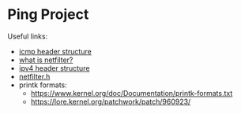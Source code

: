 # Ping Project
Useful links: 
- [icmp header structure](https://git.kernel.org/pub/scm/linux/kernel/git/stable/linux.git/tree/include/uapi/linux/icmp.h?h=v4.18.16)
- [what is netfilter?](https://netfilter.org/documentation/HOWTO/netfilter-hacking-HOWTO.txt)
- [ipv4 header structure](https://git.kernel.org/pub/scm/linux/kernel/git/stable/linux.git/tree/include/uapi/linux/ip.h?h=v4.18.16)
- [netfilter.h](https://git.kernel.org/pub/scm/linux/kernel/git/stable/linux.git/tree/include/linux/netfilter.h?h=v4.18.16)
- printk formats:
	- https://www.kernel.org/doc/Documentation/printk-formats.txt
	- https://lore.kernel.org/patchwork/patch/960923/
